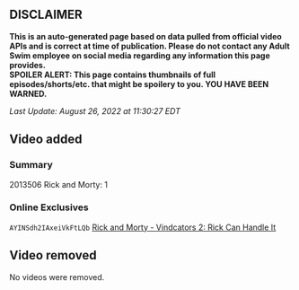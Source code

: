 ## DISCLAIMER
**This is an auto-generated page based on data pulled from official video APIs and is correct at time of publication. Please do not contact any Adult Swim employee on social media regarding any information this page provides.**  
**SPOILER ALERT: This page contains thumbnails of full episodes/shorts/etc. that might be spoilery to you. YOU HAVE BEEN WARNED.**  

_Last Update: August 26, 2022 at 11:30:27 EDT_
## Video added
### Summary
2013506 Rick and Morty: 1  
### Online Exclusives
`AYINSdh2IAxeiVkFtLQb` [Rick and Morty - Vindcators 2: Rick Can Handle It](https://www.adultswim.com/videos/rick-and-morty/vindcators-2-rick-can-handle-it)  
## Video removed
No videos were removed.  
